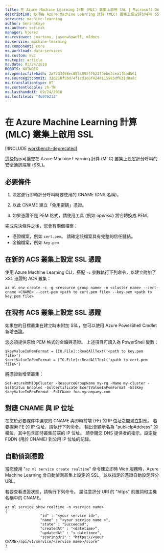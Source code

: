 ```yaml
---
title: 在 Azure Machine Learning 計算 (MLC) 叢集上啟用 SSL | Microsoft Docs
description: 取得在 Azure Machine Learning 計算 (MLC) 叢集上設定評分呼叫 SSL 的指示
services: machine-learning
author: SerinaKaye
ms.author: serinak
manager: hjerez
ms.reviewer: jmartens, jasonwhowell, mldocs
ms.service: machine-learning
ms.component: core
ms.workload: data-services
ms.custom: mvc
ms.topic: article
ms.date: 01/24/2018
ROBOTS: NOINDEX
ms.openlocfilehash: 2a7733468ec082c8954f623f3ebe2cea1fbad561
ms.sourcegitcommit: 32d218f5bd74f1cd106f4248115985df631d0a8c
ms.translationtype: HT
ms.contentlocale: zh-TW
ms.lasthandoff: 09/24/2018
ms.locfileid: "46976213"
---
```

# <a name="enable-ssl-on-an-azure-machine-learning-compute-mlc-cluster"></a>在 Azure Machine Learning 計算 (MLC) 叢集上啟用 SSL 

[!INCLUDE [workbench-deprecated](../../../includes/aml-deprecating-preview-2017.md)]


這些指示可讓您在 Azure Machine Learning 計算 (MLC) 叢集上設定評分呼叫的安全通訊端層 (SSL)。 

## <a name="prerequisites"></a>必要條件 

1. 決定進行即時評分呼叫時要使用的 CNAME (DNS 名稱)。

2. 以此 CNAME 建立「免用密碼」憑證。

3. 如果憑證不是 PEM 格式，請使用工具 (例如 *openssl*) 將它轉換成 PEM。

完成先決條件之後，您會有兩個檔案：

* 憑證檔案，例如 `cert.pem`。 請確定該檔案具有完整的信任鏈結。
* 金鑰檔案，例如 `key.pem`



## <a name="set-up-an-ssl-certificate-on-a-new-acs-cluster"></a>在新的 ACS 叢集上設定 SSL 憑證

使用 Azure Machine Learning CLI，搭配 `-c` 參數執行下列命令，以建立附加了 SSL 憑證的 ACS 叢集：

```
az ml env create -c -g <resource group name> -n <cluster name> --cert-cname <CNAME> --cert-pem <path to cert.pem file> --key-pem <path to key.pem file>
```


## <a name="set-up-an-ssl-certificate-on-an-existing-acs-cluster"></a>在現有 ACS 叢集上設定 SSL 憑證

如果您的目標叢集在建立時未附加 SSL，您可以使用 Azure PowerShell Cmdlet 新增憑證。

您必須提供原始 PEM 格式的金鑰與憑證。 上述項目可讀入為 PowerShell 變數：

```
$keyValueInPemFormat = [IO.File]::ReadAllText('<path to key.pem file>')
$certValueInPemFormat = [IO.File]::ReadAllText('<path to cert.pem file>')
```
將憑證新增至叢集： 

```
Set-AzureRmMlOpCluster -ResourceGroupName my-rg -Name my-cluster -SslStatus Enabled -SslCertificate $certValueInPemFormat -SslKey $keyValueInPemFormat -SslCName foo.mycompany.com
```

## <a name="map-the-cname-and-the-ip-address"></a>對應 CNAME 與 IP 位址

在您於必要條件中選取的 CNAME 與即時前端 (FE) 的 IP 位址之間建立對應。 若要探索 FE 的 IP 位址，請執行下列命令。 輸出會顯示名為 "publicIpAddress" 的欄位，其中包含即時叢集前端的 IP 位址。 請參閱您 DNS 提供者的指示，設定從 FQDN (用於 CNAME) 到公用 IP 位址的記錄。



## <a name="auto-detection-of-a-certificate"></a>自動偵測憑證 

當您使用 "`az ml service create realtime`" 命令建立即時 Web 服務時，Azure Machine Learning 會自動偵測叢集上設定的 SSL，並以指定的憑證自動設定評分 URL。 

若要查看憑證狀態，請執行下列命令。 請注意評分 URI 的 "https" 前置詞和主機名稱中的 CNAME。 

``` 
az ml service show realtime -n <service name>
{
                "id" : "<your service id>",
                "name" : "<your service name >",
                "state" : "Succeeded",
                "createdAt" : "<datetime>”,
                "updatedAt" : "< datetime>",
                "scoringUri" : "https://<your CNAME>/api/v1/service/<service name>/score"
}
```
